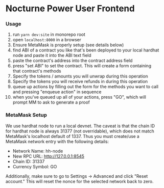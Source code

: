 # Nocturne Power User Frontend

### Usage

1. run `yarn dev:site` in monorepo root
2. open `localhost:8000` in a browser
3. Ensure MetaMask is properly setup (see details below)
4. find ABI of a contract you like that's been deployed to your local hardhat node and paste it into the ABI text field
5. paste the contract's address into the contract address field
6. press "set ABI" to set the contract. This will create a form containing that contract's methods
7. Specify the tokens / amounts you will unwrap during this operation
8. Specify the tokens you will receive refunds in during this operation
9. queue up actions by filling out the form for the methods you want to call and pressing "enqueue action" in sequence
10. when you've queued up all of your actions, press "GO", which will prompt MM to ask to generate a proof

### MetaMask Setup

We use hardhat node to run a local devnet. The caveat is that the chain ID for hardhat node is always 31377 (not overridable), which does not match MetaMask's localhost default of 1337. Thus you must create/use a MetaMask network entry with the following details:

- Network Name: hh-node
- New RPC URL: http://127.0.0.1:8545
- Chain ID: 31337
- Currency Symbol: GO

Additionally, make sure to go to Settings -> Advanced and click "Reset account." This will reset the nonce for the selected network back to zero.

